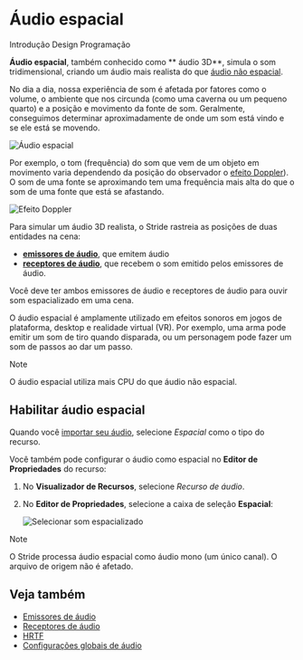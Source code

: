 # Áudio espacial

<span class="badge text-bg-primary">Introdução</span>
<span class="badge text-bg-success">Design</span>
<span class="badge text-bg-success">Programação</span>

**Áudio espacial**, também conhecido como ** áudio 3D**, simula o som tridimensional, 
criando um áudio mais realista do que [áudio não espacial](non-spatialized-audio.md).

No dia a dia, nossa experiência de som é afetada por fatores como o volume, o ambiente que nos circunda (como uma caverna ou um pequeno quarto) e a posição e movimento da fonte de som. Geralmente, conseguimos determinar aproximadamente de onde um som está vindo e se ele está se movendo.

![Áudio espacial](media/audio-index-spatialized-audio.png)

Por exemplo, o tom (frequência) do som que vem de um objeto em movimento varia dependendo da posição do observador o [efeito Doppler](https://en.wikipedia.org/wiki/Doppler_effect)). O som de uma fonte se aproximando tem uma frequência mais alta do que o som de uma fonte que está se afastando.

![Efeito Doppler](media/audio-index-play-audio-doppler-effect.png)

Para simular um áudio 3D realista, o Stride rastreia as posições de duas entidades na cena:

* **[emissores de áudio](audio-emitters.md)**, que emitem áudio
* **[receptores de áudio](audio-listeners.md)**, que recebem o som emitido pelos emissores de áudio.

Você deve ter ambos emissores de áudio e receptores de áudio para ouvir som espacializado em uma cena.

O áudio espacial é amplamente utilizado em efeitos sonoros em jogos de plataforma, desktop e realidade virtual (VR). Por exemplo, uma arma pode emitir um som de tiro quando disparada, ou um personagem pode fazer um som de passos ao dar um passo.

> [!Note]
> O áudio espacial utiliza mais CPU do que áudio não espacial.

## Habilitar áudio espacial

Quando você [importar seu áudio](import-audio.md), selecione *Espacial* como o tipo do recurso.

Você também pode configurar o áudio como espacial no **Editor de Propriedades** do recurso:

1. No **Visualizador de Recursos**, selecione _Recurso de áudio_.

2. No **Editor de Propriedades**, selecione a caixa de seleção **Espacial**:

   ![Selecionar som espacializado](media/audio-asset-properties-property-grid-spatialized-sound.png)

> [!Note]
> O Stride processa áudio espacial como áudio mono (um único canal). O arquivo de origem não é afetado.

## Veja também

* [Emissores de áudio](audio-emitters.md)
* [Receptores de áudio](audio-listeners.md)
* [HRTF](hrtf.md)
* [Configurações globais de áudio](global-audio-settings.md)